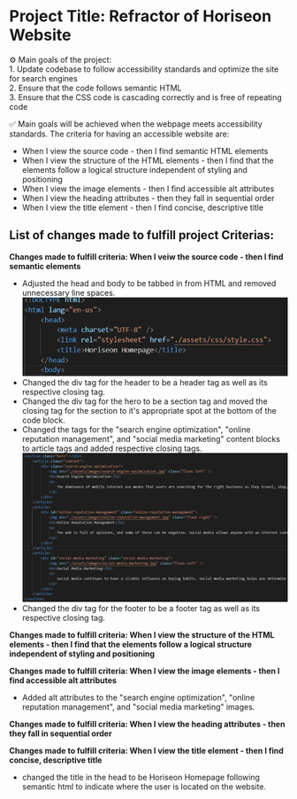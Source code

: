 # Project Title: Refractor of Horiseon Website

⚙️ Main goals of the project: </br>
    1. Update codebase to follow accessibility standards and optimize the site for search engines </br>
    2. Ensure that the code follows semantic HTML </br>
    3. Ensure that the CSS code is cascading correctly and is free of repeating code</br>


✅ Main goals will be achieved when the webpage meets accessibility standards. The criteria for having an accessible website are: </br>
* When I view the source code - then I find semantic HTML elements </br>
* When I view the structure of the HTML elements - then I find that the elements follow a logical structure independent of styling and positioning </br>
* When I view the image elements - then I find accessible alt attributes </br>
* When I view the heading attributes - then they fall in sequential order </br>
* When I view the title element - then I find concise, descriptive title </br>


## List of changes made to fulfill project Criterias:

**Changes made to fulfill criteria: When I veiw the source code - then I find semantic elements** </br>
* Adjusted the head and body to be tabbed in from HTML and removed unnecessary line spaces.
![alt text](./screenshots/screenshot-one.png)
* Changed the div tag for the header to be a header tag as well as its respective closing tag.
* Changed the div tag for the hero to be a section tag and moved the closing tag for the section to it's appropriate spot at the bottom of the code block.
* Changed the tags for the "search engine optimization", "online reputation management", and "social media marketing" content blocks to article tags and added respective closing tags.
![alt text](./screenshots/screenshot-two.png)
* Changed the div tag for the footer to be a footer tag as well as its respective closing tag.

**Changes made to fulfill criteria: When I view the structure of the HTML elements - then I find that the elements follow a logical structure independent of styling and positioning**

**Changes made to fulfill criteria: When I view the image elements - then I find accessible alt attributes**
* Added alt attributes to the "search engine optimization", "online reputation management", and "social media marketing" images.

**Changes made to fulfill criteria: When I view the heading attributes - then they fall in sequential order**

**Changes made to fulfill criteria: When I view the title element - then I find concise, descriptive title**
* changed the title in the head to be Horiseon Homepage following semantic html to indicate where the user is located on the website.
